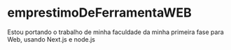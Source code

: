 # emprestimoDeFerramentaWEB
Estou portando o trabalho de minha faculdade da minha primeira fase para Web, usando Next.js e node.js
